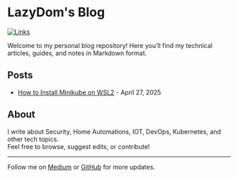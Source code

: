 # LazyDom's Blog

[![Links](https://github.com/LazyDom/blog/actions/workflows/link-check.yml/badge.svg?branch=main)](https://github.com/LazyDom/blog/actions/workflows/link-check.yml)

Welcome to my personal blog repository! Here you’ll find my technical articles, guides, and notes in Markdown format.

## Posts

- [How to Install Minikube on WSL2](https://lazydom.github.io/blog/how-to-install-minikube-on-wsl2/) - April 27, 2025

<!-- Add more posts as you write them -->

## About

I write about Security, Home Automations, IOT, DevOps, Kubernetes, and other tech topics.  
Feel free to browse, suggest edits, or contribute!

---

Follow me on [Medium](https://medium.com/@LazyDom) or [GitHub](https://github.com/LazyDom) for more updates.
